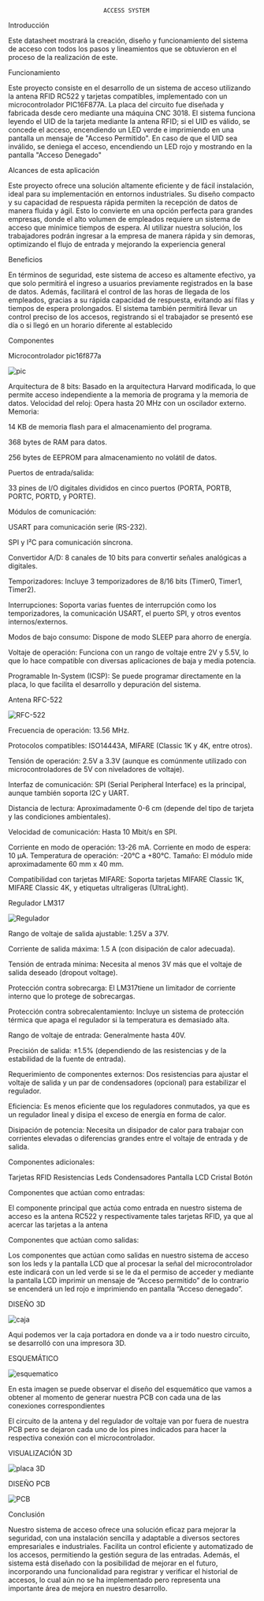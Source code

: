                                ACCESS SYSTEM

Introducción

Este datasheet mostrará la creación, diseño y funcionamiento del sistema de acceso con todos los pasos y lineamientos que se obtuvieron en el proceso de la realización de este.

Funcionamiento

Este proyecto consiste en el desarrollo de un sistema de acceso utilizando la antena RFID RC522 y tarjetas compatibles, implementado con un microcontrolador PIC16F877A. La placa del circuito fue diseñada y fabricada desde cero mediante una máquina CNC 3018. El sistema funciona leyendo el UID de la tarjeta mediante la antena RFID; si el UID es válido, se concede el acceso, encendiendo un LED verde e imprimiendo en una pantalla un mensaje de "Acceso Permitido". En caso de que el UID sea inválido, se deniega el acceso, encendiendo un LED rojo y mostrando en la pantalla "Acceso Denegado"

Alcances de esta aplicación

Este proyecto ofrece una solución altamente eficiente y de fácil instalación, ideal para su implementación en entornos industriales. Su diseño compacto y su capacidad de respuesta rápida permiten la recepción de datos de manera fluida y ágil. Esto lo convierte en una opción perfecta para grandes empresas, donde el alto volumen de empleados requiere un sistema de acceso que minimice tiempos de espera. Al utilizar nuestra solución, los trabajadores podrán ingresar a la empresa de manera rápida y sin demoras, optimizando el flujo de entrada y mejorando la experiencia general

Beneficios

En términos de seguridad, este sistema de acceso es altamente efectivo, ya que solo permitirá el ingreso a usuarios previamente registrados en la base de datos. Además, facilitará el control de las horas de llegada de los empleados, gracias a su rápida capacidad de respuesta, evitando así filas y tiempos de espera prolongados. El sistema también permitirá llevar un control preciso de los accesos, registrando si el trabajador se presentó ese día o si llegó en un horario diferente al establecido

Componentes

Microcontrolador pic16f877a

![pic](https://github.com/user-attachments/assets/905c4dd1-3df3-4ba5-838a-b8b5155ba1cc)

Arquitectura de 8 bits: Basado en la arquitectura Harvard modificada, lo que permite acceso independiente a la memoria de programa y la memoria de datos.
Velocidad del reloj: Opera hasta 20 MHz con un oscilador externo.
Memoria:

14 KB de memoria flash para el almacenamiento del programa.

368 bytes de RAM para datos.

256 bytes de EEPROM para almacenamiento no volátil de datos.

Puertos de entrada/salida:

33 pines de I/O digitales divididos en cinco puertos (PORTA, PORTB, PORTC, PORTD, y PORTE).

Módulos de comunicación:

USART para comunicación serie (RS-232).

SPI y I²C para comunicación síncrona.

Convertidor A/D: 8 canales de 10 bits para convertir señales analógicas a digitales.

Temporizadores: Incluye 3 temporizadores de 8/16 bits (Timer0, Timer1, Timer2).

Interrupciones: Soporta varias fuentes de interrupción como los temporizadores, la comunicación USART, el puerto SPI, y otros eventos internos/externos.

Modos de bajo consumo: Dispone de modo SLEEP para ahorro de energía.

Voltaje de operación: Funciona con un rango de voltaje entre 2V y 5.5V, lo que lo hace compatible con diversas aplicaciones de baja y media potencia.

Programable In-System (ICSP): Se puede programar directamente en la placa, lo que facilita el desarrollo y depuración del sistema.

Antena RFC-522

![RFC-522](https://github.com/user-attachments/assets/7cfc57b7-56a7-4b0d-93ac-7b8dfd11ee8e)

Frecuencia de operación: 13.56 MHz.

Protocolos compatibles: ISO14443A, MIFARE (Classic 1K y 4K, entre otros).

Tensión de operación: 2.5V a 3.3V (aunque es comúnmente utilizado con microcontroladores de 5V con niveladores de voltaje).

Interfaz de comunicación: SPI (Serial Peripheral Interface) es la principal, aunque también soporta I2C y UART.

Distancia de lectura: Aproximadamente 0-6 cm (depende del tipo de tarjeta y las condiciones ambientales).

Velocidad de comunicación: Hasta 10 Mbit/s en SPI.

Corriente en modo de operación: 13-26 mA. Corriente en modo de espera: 10 µA. Temperatura de operación: -20°C a +80°C.
Tamaño: El módulo mide aproximadamente 60 mm x 40 mm.

Compatibilidad con tarjetas MIFARE: Soporta tarjetas MIFARE Classic 1K, MIFARE Classic 4K, y etiquetas ultraligeras (UltraLight).

Regulador LM317

![Regulador](https://github.com/user-attachments/assets/c4bbc4c2-0b73-476c-8f08-9eef97edb05d)

Rango de voltaje de salida ajustable: 1.25V a 37V.

Corriente de salida máxima: 1.5 A (con disipación de calor adecuada).

Tensión de entrada mínima: Necesita al menos 3V más que el voltaje de salida deseado (dropout voltage).

Protección contra sobrecarga: El LM317tiene un limitador de corriente interno que lo protege de sobrecargas.

Protección contra sobrecalentamiento: Incluye un sistema de protección térmica que apaga el regulador si la temperatura es demasiado alta.

Rango de voltaje de entrada: Generalmente hasta 40V.

Precisión de salida: ±1.5% (dependiendo de las resistencias y de la estabilidad de la fuente de entrada).

Requerimiento de componentes externos: Dos resistencias para ajustar el voltaje de salida y un par de condensadores (opcional) para estabilizar el regulador.

Eficiencia: Es menos eficiente que los reguladores conmutados, ya que es un regulador lineal y disipa el exceso de energía en forma de calor.

Disipación de potencia: Necesita un disipador de calor para trabajar con corrientes elevadas o diferencias grandes entre el voltaje de entrada y de salida.

Componentes adicionales:

Tarjetas RFID
Resistencias
Leds
Condensadores
Pantalla LCD
Cristal
Botón

Componentes que actúan como entradas:

El componente principal que actúa como entrada en nuestro sistema de acceso es la antena RC522 y respectivamente tales tarjetas RFID, ya que al acercar las tarjetas a la antena

Componentes que actúan como salidas:

Los componentes que actúan como salidas en nuestro sistema de acceso son los leds y la pantalla LCD que al procesar la señal del microcontrolador este indicará con un led verde si se le da el permiso de acceder y mediante la pantalla LCD imprimir un mensaje de “Acceso permitido” de lo contrario se encenderá un led rojo e imprimiendo en pantalla “Acceso denegado”.

DISEÑO 3D

![caja](https://github.com/user-attachments/assets/0aa611f0-ea0e-4a61-b973-42628ac9220a)

Aqui podemos ver la caja portadora en donde va a ir todo nuestro circuito, se desarrolló con una impresora 3D.


ESQUEMÁTICO

![esquematico](https://github.com/user-attachments/assets/6549615f-16a7-470f-8efc-172405b20c5e)

En esta imagen se puede observar el diseño del esquemático que vamos a obtener al momento de generar nuestra PCB con cada una de las conexiones correspondientes

El circuito de la antena y del regulador de voltaje van por fuera de nuestra PCB pero se dejaron cada uno de los pines indicados para hacer la respectiva conexión con el microcontrolador.


VISUALIZACIÓN 3D

![placa 3D](https://github.com/user-attachments/assets/25faa962-939b-4f6b-b8b7-50461aaa31c2)



DISEÑO PCB

![PCB](https://github.com/user-attachments/assets/f8554c19-1816-44f7-9d7c-8ec77f785825)



Conclusión

Nuestro sistema de acceso ofrece una solución eficaz para mejorar la seguridad, con una instalación sencilla y adaptable a diversos sectores empresariales e industriales. Facilita un control eficiente y automatizado de los accesos, permitiendo la gestión segura de las entradas. Además, el sistema está diseñado con la posibilidad de mejorar en el futuro, incorporando una funcionalidad para registrar y verificar el historial de accesos, lo cual aún no se ha implementado pero representa una importante área de mejora en nuestro desarrollo.
